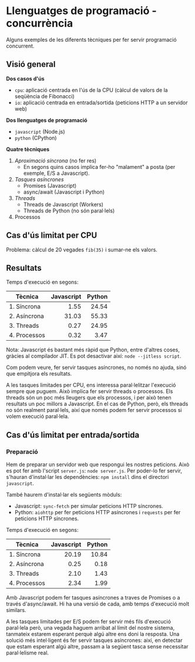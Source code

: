# Llenguatges de programació - concurrència

Alguns exemples de les diferents tècniques per fer servir programació concurrent.

## Visió general

**Dos casos d'ús**
* `cpu`: aplicació centrada en l'ús de la CPU (càlcul de valors de la seqüència de Fibonacci)
* `io`: aplicació centrada en entrada/sortida (peticions HTTP a un servidor web)

**Dos llenguatges de programació**
* `javascript` (Node.js)
* `python` (CPython)

**Quatre tècniques**
1. _Aproximació síncrona_ (no fer res)
    * En segons quins casos implica fer-ho "malament" a posta (per exemple, E/S a Javascript).
1. _Tasques asíncrones_
    * Promises (Javascript)
    * async/await (Javascript i Python)
1. _Threads_
    * Threads de Javascript (Workers)
    * Threads de Python (no són paral·lels)
1. Processos

## Cas d'ús limitat per CPU

Problema: càlcul de 20 vegades `fib(35)` i sumar-ne els valors.

## Resultats 

Temps d'execució en segons:

| Tècnica      | Javascript | Python |
| ------------ | ---------: | -----: |
| 1. Síncrona  |       1.55 |  24.54 |
| 2. Asíncrona |      31.03 |  55.33 |
| 3. Threads   |       0.27 |  24.95 |
| 4. Processos |       0.32 |   3.47 |

Nota: Javascript és bastant més ràpid que Python, entre d'altres coses, gràcies al compilador JIT. Es pot desactivar així: `node --jitless script`.

Com podem veure, fer servir tasques asíncrones, no només no ajuda, sinó que empitjora els resultats.

A les tasques limitades per CPU, ens interessa paral·lelitzar l'execució sempre que puguem. Això implica fer servir threads o processos. Els threads són un poc més lleugers que els processos, i per això tenen resultats un poc millors a Javascript. En el cas de Python, però, els threads no són realment paral·lels, així que només podem fer servir processos si volem execució paral·lela.

## Cas d'ús limitat per entrada/sortida


### Preparació

Hem de preparar un servidor web que respongui les nostres peticions. Això es pot fer amb l'script `server.js`: `node server.js`. Per poder-lo fer servir, s'hauran d'instal·lar les dependències: `npm install` dins el directori `javascript`.

També haurem d'instal·lar els següents mòduls:
* Javascript: `sync-fetch` per simular peticions HTTP síncrones.
* Python: `aiohttp` per fer peticions HTTP asíncrones i `requests` per fer peticions HTTP síncrones.

Temps d'execució en segons:

| Tècnica      | Javascript | Python |
| ------------ | ---------: | -----: |
| 1. Síncrona  |      20.19 |  10.84 |
| 2. Asíncrona |       0.25 |   0.18 |
| 3. Threads   |       2.10 |   1.43 |
| 4. Processos |       2.34 |   1.99 |

Amb Javascript podem fer tasques asíncrones a traves de Promises o a través d'async/await. Hi ha una versió de cada, amb temps d'execució molt similars.

A les tasques limitades per E/S podem fer servir més fils d'execució paral·lela però, una vegada haguem arribat al límit del nostre sistema, tanmateix estarem esperant perquè algú altre ens doni la resposta.
Una solució més intel·ligent és fer servir tasques asíncrones: així, en detectar que estam esperant algú altre, passam a la següent tasca sense necessitar paral·lelisme real.